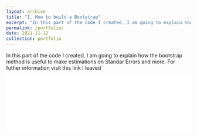 ```yaml
---
layout: archive
title: "1. How to build a Bootstrap"
excerpt: "In this part of the code I created, I am going to explain how the bootstrap method is useful to make estimations on Standar Errors and more. For futher information visit this link I leaved,   #<br/><img src='/images/Boot.PNG'>" 
permalink: /portfolio/
date: 2021-11-12
collection: portfolio
---
```


In this part of the code I created, I am going to explain how the bootstrap method is useful to make estimations on Standar Errors and more. For futher information visit this link I leaved 

<embed src="file:///C:/Users/Erik/Downloads/boot.pdf" type="application/pdf" width="100%" />
